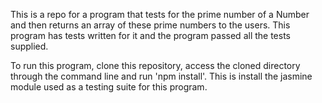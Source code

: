 This is a repo for a program that tests for the prime number of a Number and then returns an array of these prime numbers to the users.
This program has tests written for it and the program passed all the tests supplied.

To run this program, clone this repository, access the cloned directory through the command line and run 'npm install'. This is install the jasmine module used as a testing suite for this program.